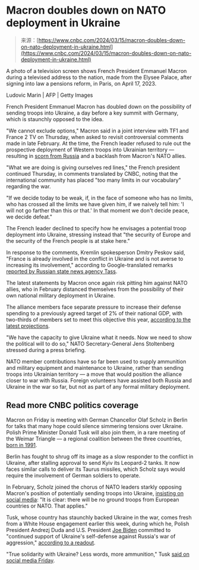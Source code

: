 <!--yml
category: 未分类
date: 2024-05-27 14:59:14
-->

# Macron doubles down on NATO deployment in Ukraine

> 来源：[https://www.cnbc.com/2024/03/15/macron-doubles-down-on-nato-deployment-in-ukraine.html](https://www.cnbc.com/2024/03/15/macron-doubles-down-on-nato-deployment-in-ukraine.html)

 A photo of a television screen shows French President Emmanuel Macron during a televised address to the nation, made from the Elysee Palace, after signing into law a pensions reform, in Paris, on April 17, 2023.

Ludovic Marin | AFP | Getty Images

French President Emmanuel Macron has doubled down on the possibility of sending troops into Ukraine, a day before a key summit with Germany, which is staunchly opposed to the idea.

"We cannot exclude options," Macron said in a joint interview with TF1 and France 2 TV on Thursday, when asked to revisit controversial comments made in late February. At the time, the French leader refused to rule out the prospective deployment of Western troops into Ukrainian territory — resulting in [scorn from Russia](https://www.cnbc.com/2024/02/28/russia-relishes-macron-humiliation-after-nato-denial-on-ground-troops.html) and a backlash from Macron's NATO allies.

"What we are doing is giving ourselves red lines," the French president continued Thursday, in comments translated by CNBC, noting that the international community has placed "too many limits in our vocabulary" regarding the war.

"If we decide today to be weak, if, in the face of someone who has no limits, who has crossed all the limits we have given him, if we naively tell him: 'I will not go farther than this or that.' In that moment we don't decide peace, we decide defeat."

The French leader declined to specify how he envisages a potential troop deployment into Ukraine, stressing instead that "the security of Europe and the security of the French people is at stake here."

In response to the comments, Kremlin spokesperson Dmitry Peskov said, "France is already involved in the conflict in Ukraine and is not averse to increasing its involvement," according to Google-translated remarks [reported by Russian state news agency Tass](https://t.me/tass_agency/236712).

The latest statements by Macron once again risk pitting him against NATO allies, who in February distanced themselves from the possibility of their own national military deployment in Ukraine.

The alliance members face separate pressure to increase their defense spending to a previously agreed target of 2% of their national GDP, with two-thirds of members set to meet this objective this year, [according to the latest projections](https://www.nato.int/cps/en/natohq/opinions_223291.htm).

"We have the capacity to give Ukraine what it needs. Now we need to show the political will to do so," NATO Secretary-General Jens Stoltenberg stressed during a press briefing.

NATO member contributions have so far been used to supply ammunition and military equipment and maintenance to Ukraine, rather than sending troops into Ukrainian territory — a move that would position the alliance closer to war with Russia. Foreign volunteers have assisted both Russia and Ukraine in the war so far, but not as part of any formal military deployment.

## Read more CNBC politics coverage

Macron on Friday is meeting with German Chancellor Olaf Scholz in Berlin for talks that many hope could silence simmering tensions over Ukraine. Polish Prime Minister Donald Tusk will also join them, in a rare meeting of the Weimar Triangle — a regional coalition between the three countries, [born in 1991](https://www.diplomatie.gouv.fr/en/country-files/poland/the-weimar-triangle/).

Berlin has fought to shrug off its image as a slow responder to the conflict in Ukraine, after stalling approval to send Kyiv its Leopard-2 tanks. It now faces similar calls to deliver its Taurus missiles, which Scholz says would require the involvement of German soldiers to operate.

In February, Scholz joined the chorus of NATO leaders starkly opposing Macron's position of potentially sending troops into Ukraine, [insisting on social media](https://twitter.com/Bundeskanzler/status/1762452584403529830): "It is clear: there will be no ground troops from European countries or NATO. That applies."

Tusk, whose country has staunchly backed Ukraine in the war, comes fresh from a White House engagement earlier this week, during which he, Polish President Andrezj Duda and U.S. President [Joe Biden](https://www.cnbc.com/joe-biden/) committed to "continued support of Ukraine's self-defense against Russia's war of aggression," [according to a readout](https://pl.usembassy.gov/readout-of-president-bidens-meeting-with-president-andrzej-duda-and-prime-minister-donald-tusk-of-poland/).

"True solidarity with Ukraine? Less words, more ammunition," Tusk [said on social media Friday](https://twitter.com/donaldtusk/status/1768549681624183209).